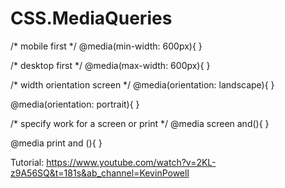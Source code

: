 # CSS.MediaQueries

/* mobile first */
@media(min-width: 600px){
}

/* desktop first */
@media(max-width: 600px){
}

/* width orientation screen */
@media(orientation: landscape){
}

@media(orientation: portrait){
}

/* specify work for a screen or print */
@media screen and(){
}

@media print and (){
}

Tutorial: https://www.youtube.com/watch?v=2KL-z9A56SQ&t=181s&ab_channel=KevinPowell
